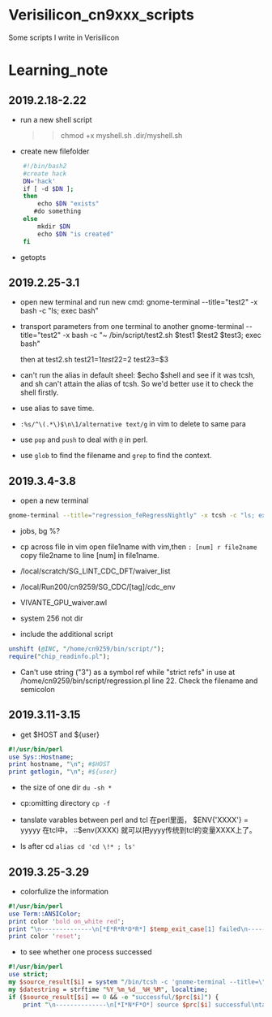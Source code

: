# Verisilicon_cn9xxx_scripts
Some scripts I write in Verisilicon


# Learning_note

## 2019.2.18-2.22

+ run a new shell script
	>> chmod +x myshell.sh
	>> .dir/myshell.sh

+ create new filefolder
```bash
	#!/bin/bash2
	#create hack
	DN='hack'
	if [ -d $DN ];
	then
	    echo $DN "exists"
	   #do something
	else
	    mkdir $DN
	    echo $DN "is created"
	fi
```
+ getopts

## 2019.2.25-3.1

+ open new terminal and run new cmd:
	gnome-terminal --title="test2" -x bash -c "ls; exec bash"

+ transport parameters from one terminal to another
	gnome-terminal --title="test2" -x bash -c "\~ /bin/script/test2.sh $test1 $test2 $test3; exec bash"

	then at test2.sh
	test21=$1
	test22=$2
	test23=$3

+ can't run the alias in default sheel:
	$echo $shell and see if it was tcsh, and sh can't attain the alias of tcsh.
	So we'd better use it to check the shell firstly.

+ use alias to save time.

+ `:%s/^\(.*\)$\n\1/alternative text/g` in vim to delete to same para

+ use `pop` and `push` to deal with `@` in perl.

+ use `glob` to find the filename and `grep` to find the context.

## 2019.3.4-3.8

+ open a new terminal
```sh
gnome-terminal --title="regression_feRegressNightly" -x tcsh -c "ls; exec tcsh"
```

+ jobs, bg %?

+ cp across file in vim
	open file1name with vim,then `: [num] r file2name` copy file2name to line [num] in file1name.

+ /local/scratch/SG_LINT_CDC_DFT/waiver_list
+ /local/Run200/cn9259/SG_CDC/[tag]/cdc_env
+ VIVANTE_GPU_waiver.awl


+ system 256 not dir

+ include the additional script
```perl
unshift (@INC, "/home/cn9259/bin/script/");
require("chip_readinfo.pl");
```

+ Can't use string ("3") as a symbol ref while "strict refs" in use at /home/cn9259/bin/script/regression.pl line 22. 
Check the filename and semicolon


## 2019.3.11-3.15

- get $HOST and ${user}
```perl
#!/usr/bin/perl 
use Sys::Hostname;
print hostname, "\n"; #$HOST
print getlogin, "\n"; #${user}
```

- the size of one dir
`du -sh *`

- cp:omitting directory
`cp -f`

- tanslate varables between perl and tcl
在perl里面， $ENV{'XXXX'} = yyyyy
在tcl中，     ::\$env(XXXX) 就可以把yyyy传统到tcl的变量XXXX上了。

- ls after cd
`alias cd 'cd \!* ; ls'`

## 2019.3.25-3.29
- colorfulize the information
```perl
#!/usr/bin/perl 
use Term::ANSIColor;
print color 'bold on_white red';
print "\n--------------\n[*E*R*R*O*R*] $temp_exit_case[1] failed\n--------------\n";
print color 'reset';
```

- to see whether one process successed
```perl
#!/usr/bin/perl 
use strict;
my $source_result[$i] = system "/bin/tcsh -c 'gnome-terminal --title=\"$prc[$i]\" -x tcsh -c \"$sourcecode; mkdir -p successful/$prc[$i]; exec tcsh\" '";
my $datestring = strftime "%Y_%m_%d__%H_%M", localtime;
if ($source_result[$i] == 0 && -e "successful/$prc[$i]") {
	print "\n--------------\n[*I*N*F*O*] source $prc[$i] successful\ntag is $tag\n--------------\n";
```
